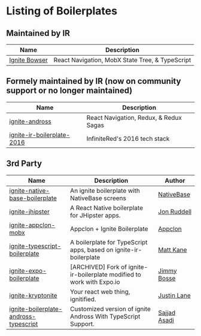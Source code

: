 # Listing of Boilerplates

## Maintained by IR

| Name | Description |
|------|-------------|
| [Ignite Bowser](https://github.com/infinitered/ignite-bowser) | React Navigation, MobX State Tree, & TypeScript |


## Formely maintained by IR (now on community support or no longer maintained)

| Name | Description |
|------|-------------|
| [ignite-andross](https://github.com/infinitered/ignite-andross) | React Navigation, Redux, & Redux Sagas |
| [ignite-ir-boilerplate-2016](https://github.com/infinitered/ignite-ir-boilerplate-2016) | InfiniteRed's 2016 tech stack |


## 3rd Party

| Name | Description | Author |
|------|-------------|--------|
| [ignite-native-base-boilerplate](https://github.com/GeekyAnts/ignite-native-base-boilerplate) | An ignite boilerplate with NativeBase screens | [NativeBase](https://github.com/GeekyAnts) |
| [ignite-jhipster](https://github.com/ruddell/ignite-jhipster) | A React Native boilerplate for JHipster apps. | [Jon Ruddell](https://github.com/ruddell) |
| [ignite-appclon-mobx](https://github.com/Appclon/ignite-appclon-mobx) | Appclon + Ignite Boilerplate | [Appclon](https://github.com/Appclon) |
| [ignite-typescript-boilerplate](https://github.com/aerian-studios/ignite-typescript-boilerplate/) | A boilerplate for TypeScript apps, based on ignite-ir-boilerplate  | [Matt Kane](https://github.com/ascorbic) |
| [ignite-expo-boilerplate](https://github.com/jbosse/ignite-expo-boilerplate) | [ARCHIVED] Fork of ignite-ir-boilerplate modified to work with Expo.io  | [Jimmy Bosse](https://github.com/jbosse) |
| [ignite-kryptonite](https://github.com/juddey/ignite-kryptonite) | Your react web thing, ignitified.  | [Justin Lane](https://github.com/juddey) |
| [ignite-boilerplate-andross-typescript](https://github.com/lvlrSajjad/ignite-boilerplate-andross-typescript) | Customized version of ignite Andross With TypeScript Support. | [Sajjad Asadi](https://github.com/lvlrSajjad) |

